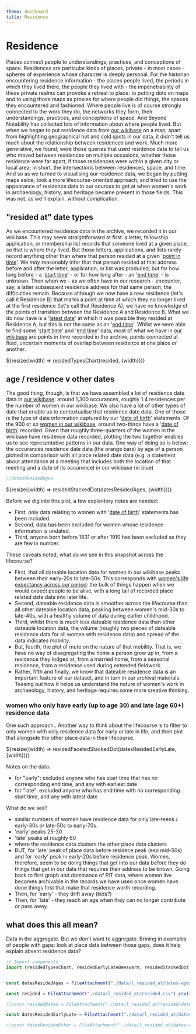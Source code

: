 ```yaml
---
theme: dashboard
title: Residence
---
```


# Residence

Places connect people to understandings, practices, and conceptions of space. Residences are particular kinds of places, private - in most cases - spheres of experience whose character is deeply personal. For the historian encountering residence information - the places people lived, the periods in which they lived there, the people they lived with - the impenetrability of these private realms can provoke a retreat to place: to putting dots on maps and to using those maps as proxies for where people did things, the spaces they encountered and fashioned. Where people live is of course strongly connected to the work they do, the networks they form, their understandings, practices, and conceptions of space. And Beyond Notability has collected lots of information about where people lived. But when we began to put residence data from [our wikibase](https://beyond-notability.wikibase.cloud/) on a map, apart from highlighting geographical hot and cold spots in our data, it didn't tell us much about the relationship between residences and work. Much more generative, we found, were those queries that used residence data to tell us who moved between residences on multiple occasions, whether those residence were far apart, if those residences were *within* a given city or local area; in short, the intersections between residences, space, and time. And so as we turned to visualising our residence data, we began by putting maps aside, took a more lifecourse-oriented approach, and tried to use the appearance of residence data in our sources to get at when women's work in archaeology, history, and heritage became present in those fields. This was not, as we'll explain, without complication.

## "resided at" date types

As we encountered residence data in the archive, we recorded it in our wikibase. This may seem straightforward at first: a letter, fellowship application, or membership list records that someone lived at a given place, so that is where they lived. But those letters, applications, and lists rarely record anything other than where that person resided at a given '[point in time](https://beyond-notability.wikibase.cloud/wiki/Property:P1)'. We *may* reasonably infer that that person resided at that address before and after the letter, application, or list was produced, but for how long before - a '[start time](https://beyond-notability.wikibase.cloud/wiki/Property:P27)' - or for how long after - an '[end time](https://beyond-notability.wikibase.cloud/wiki/Property:P28)' - is unknown. Then when we - as we often have in our research - encounter, say, a latter subsequent residence address for that same person, the difficulties remain. Because although we now have a new residence (let's call it Residence B) that marks a point at time at which they no longer lived at the first residence (let's call that Residence A), we have no knowledge of the points of transition between the Residence A and Residence B. What we do now have is a '[latest date](https://beyond-notability.wikibase.cloud/wiki/Property:P51)' at which it was possible they resided at Residence A, but this is not the same as an '[end time](https://beyond-notability.wikibase.cloud/wiki/Property:P28)'. Whilst we were able to find some '[start time](https://beyond-notability.wikibase.cloud/wiki/Property:P27)' and '[end time](https://beyond-notability.wikibase.cloud/wiki/Property:P28)' data, most of what we have in [our wikibase](https://beyond-notability.wikibase.cloud/) are points in time recorded in the archive, points connected at fluid, uncertain moments of overlap between residence at one place or another.

<div class="grid grid-cols-1">
  <div class="card">
    ${resize((width) => residedTypesChart(resided, {width}))}
  </div>
</div>

## age / residence v other dates

The good thing, though, is that we have assembled a lot of residence date data in [our wikibase](https://beyond-notability.wikibase.cloud/): around 1,300 occurances, roughly 1.4 residences per the number of women in our wikibase. We also have a lot of other types of date that enable us to contextualise that residence date data. One of those is the type of date information captured by our '[date of birth](https://beyond-notability.wikibase.cloud/wiki/Property:P26)' statements. Of the 900 or so [women in our wikibase](https://beyond-notability.wikibase.cloud/w/index.php?title=Special:WhatLinksHere/Item:Q3&limit=500), around two-thirds have a '[date of birth](https://beyond-notability.wikibase.cloud/wiki/Property:P26)' recorded. Given that roughly three-quarters of the women in the wikibase have residence data recorded, plotting the two together enables us to see representative patterns in our data. One way of doing so is below: the occurances residence date data (the orange bars) by age of a person plotted in comparison with all place related date data (e.g. a statement about attendance at a meeting that includes both the location of that meeting and a date of its occurence) in our wikibase (in blue)

```js
//datesResidedAges
```

<div class="grid grid-cols-1">
  <div class="card">
    ${resize((width) => residedStackedDot(datesResidedAges, {width}))}
  </div>
</div>

Before we dig into this plot, a few explantory notes are needed:

- First, only data relating to women with '[date of birth](https://beyond-notability.wikibase.cloud/wiki/Property:P26)' statements has been included.
- Second, data has been excluded for women whose residence information is undated.
- Third, anyone born before 1831 or after 1910 has been excluded as they are few in number.

These caveats noted, what do we see in this snapshot across the lifecourse?

- First, that all dateable location data for women in our wikibase peaks between their early-20s to late-50s. This corresponds with [women's life expectancy across our period](https://www.ons.gov.uk/peoplepopulationandcommunity/birthsdeathsandmarriages/lifeexpectancies/articles/howhaslifeexpectancychangedovertime/2015-09-09): the bulk of things happen when we would expect people to be alive, with a long tail of recorded place related date data into later life.
- Second, dateable residence data is smoother across the lifecourse than all other dateable location data, peaking between women's mid-30s to late-40s, with a healthy volume of data during earlier childhood.
- Third, whilst there is much less dateable residence data than other dateable location data, the volume (roughly two pieces of dateable residence data for all women with residence data) and spread of the data indicates mobility.
- But, fourth, the plot of mute on the nature of that mobility. That is, we have no way of disagregating the home a person grow up in, from a residence they lodged at, from a married home, from a seasonal residence, from a residence used during extended fieldwork.
- Rather, fifth and finally, we know that dateable residence data is an important feature of our dataset, and in turn in our archival materials. Teasing out how it helps us understand the nature of women's work in archaeology, history, and heritage requires some more creative thinking.

### women who only have early (up to age 30) and late (age 60+) residence data

One such approach.. Another way to think about the lifecourse is to filter to only women with only residence data for early or late in life, and then plot that alongside the other place data in their lifecourse.

<div class="grid grid-cols-1">
  <div class="card">
    ${resize((width) => residedFacetedStackedDot(datesResidedEarlyLate, {width}))}
  </div>
</div>

Notes on the data:

- for "early": excluded anyone who has start time that has no corresponding end time, and any with earliest date
- for "late": excluded anyone who has end time with no corresponding start time, and any with latest date

What do we see?

- similar numbers of women have residence data for only late-teens / early-30s *or* late-50s to early-70s.
- 'early' peaks 25-30
- 'late' peaks at roughly 60
- where the residence data clusters the other place data clusters
- BUT, for 'late' peak of place data before residece peak (esp mid-50s) and for 'early' peak in early-20s before residence peak. Women, therefore, seem to be doing things that get into our data before they do things that get in our data that requires their address to be known. Going back to first graph and dominance of PiT data, where women live becomes archivable in the records we have used once women have done things first that make that residence worth recording.
- Then, for 'early' - they drift away (kids?)
- Then, for 'late' - they reach an age when they can no longer contribute or pass away.

## what does this all mean?

Data in the aggregate. But we don't want to aggregate. Brining in examples of people with gaps: look at place data between those gaps, does it help explain absent residence data?













```js
// Import components
import {residedTypesChart, residedEarlyLateBeeswarm, residedStackedDot, residedFacetedStackedDot} from "./components/resided.js";
```




```js

const datesResidedAges = FileAttachment("./data/l_resided_at/dates-ages.csv").csv({typed: true})

const resided = FileAttachment("./data/l_resided_at/resided.csv").csv({typed: true})

//const residedDated = FileAttachment("./data/l_resided_at/resided-dated.csv").csv({typed: true})

const datesResidedEarlyLate = FileAttachment("./data/l_resided_at/dates-resided-early-late.csv").csv({typed: true})

//const datesResidedOther = FileAttachment("./data/l_resided_at/dates-resided-other.csv").csv({typed: true})

```
